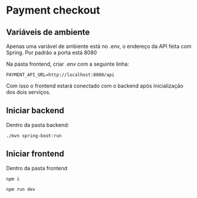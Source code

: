 # Payment checkout

## Variáveis de ambiente

<p>Apenas uma variável de ambiente está no .env, o endereço da API feita com Spring. Por padrão a porta está 8080</p>
<p>Na pasta frontend, criar .env com a seguinte linha:</p>
<p><code>PAYMENT_API_URL=http://localhost:8080/api</code></p>
<p>Com isso o frontend estará conectado com o backend após inicialização dos dois serviços.</p>

## Iniciar backend

<p>Dentro da pasta backend:</p>
<p><code>./mvn spring-boot:run</code></p>

## Iniciar frontend

<p>Dentro da pasta frontend</p>
<p><code>npm i</code></p>
<p><code>npm run dev</code></p>
